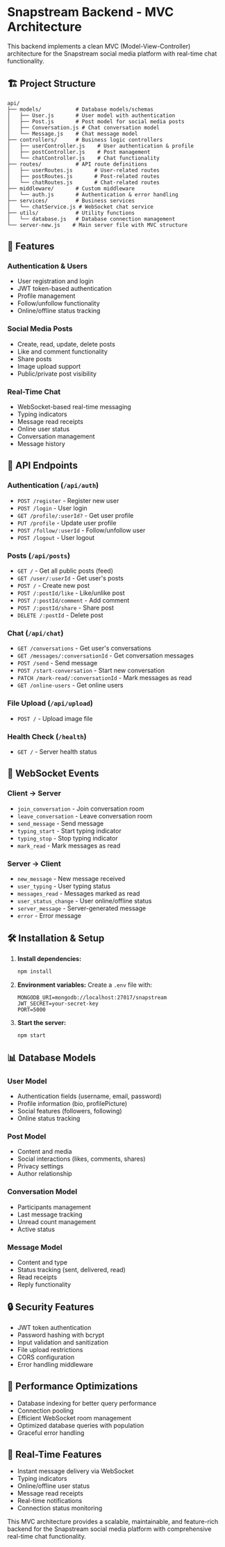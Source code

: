 # Snapstream Backend - MVC Architecture

This backend implements a clean MVC (Model-View-Controller) architecture for the Snapstream social media platform with real-time chat functionality.

## 🏗️ Project Structure

```
api/
├── models/           # Database models/schemas
│   ├── User.js       # User model with authentication
│   ├── Post.js       # Post model for social media posts
│   ├── Conversation.js # Chat conversation model
│   └── Message.js    # Chat message model
├── controllers/      # Business logic controllers
│   ├── userController.js    # User authentication & profile
│   ├── postController.js    # Post management
│   └── chatController.js    # Chat functionality
├── routes/           # API route definitions
│   ├── userRoutes.js       # User-related routes
│   ├── postRoutes.js       # Post-related routes
│   └── chatRoutes.js       # Chat-related routes
├── middleware/       # Custom middleware
│   └── auth.js       # Authentication & error handling
├── services/         # Business services
│   └── chatService.js # WebSocket chat service
├── utils/            # Utility functions
│   └── database.js   # Database connection management
└── server-new.js    # Main server file with MVC structure
```

## 🚀 Features

### Authentication & Users
- User registration and login
- JWT token-based authentication
- Profile management
- Follow/unfollow functionality
- Online/offline status tracking

### Social Media Posts
- Create, read, update, delete posts
- Like and comment functionality
- Share posts
- Image upload support
- Public/private post visibility

### Real-Time Chat
- WebSocket-based real-time messaging
- Typing indicators
- Message read receipts
- Online user status
- Conversation management
- Message history
## 🔧 API Endpoints

### Authentication (`/api/auth`)
- `POST /register` - Register new user
- `POST /login` - User login
- `GET /profile/:userId?` - Get user profile
- `PUT /profile` - Update user profile
- `POST /follow/:userId` - Follow/unfollow user
- `POST /logout` - User logout

### Posts (`/api/posts`)
- `GET /` - Get all public posts (feed)
- `GET /user/:userId` - Get user's posts
- `POST /` - Create new post
- `POST /:postId/like` - Like/unlike post
- `POST /:postId/comment` - Add comment
- `POST /:postId/share` - Share post
- `DELETE /:postId` - Delete post

### Chat (`/api/chat`)
- `GET /conversations` - Get user's conversations
- `GET /messages/:conversationId` - Get conversation messages
- `POST /send` - Send message
- `POST /start-conversation` - Start new conversation
- `PATCH /mark-read/:conversationId` - Mark messages as read
- `GET /online-users` - Get online users

### File Upload (`/api/upload`)
- `POST /` - Upload image file

### Health Check (`/health`)
- `GET /` - Server health status

## 🔌 WebSocket Events

### Client → Server
- `join_conversation` - Join conversation room
- `leave_conversation` - Leave conversation room
- `send_message` - Send message
- `typing_start` - Start typing indicator
- `typing_stop` - Stop typing indicator
- `mark_read` - Mark messages as read

### Server → Client
- `new_message` - New message received
- `user_typing` - User typing status
- `messages_read` - Messages marked as read
- `user_status_change` - User online/offline status
- `server_message` - Server-generated message
- `error` - Error message

## 🛠️ Installation & Setup

1. **Install dependencies:**
   ```bash
   npm install
   ```

2. **Environment variables:**
   Create a `.env` file with:
   ```env
   MONGODB_URI=mongodb://localhost:27017/snapstream
   JWT_SECRET=your-secret-key
   PORT=5000
   ```

3. **Start the server:**
   ```bash
   npm start
   ```

## 📊 Database Models

### User Model
- Authentication fields (username, email, password)
- Profile information (bio, profilePicture)
- Social features (followers, following)
- Online status tracking

### Post Model
- Content and media
- Social interactions (likes, comments, shares)
- Privacy settings
- Author relationship

### Conversation Model
- Participants management
- Last message tracking
- Unread count management
- Active status

### Message Model
- Content and type
- Status tracking (sent, delivered, read)
- Read receipts
- Reply functionality

## 🔒 Security Features

- JWT token authentication
- Password hashing with bcrypt
- Input validation and sanitization
- File upload restrictions
- CORS configuration
- Error handling middleware

## 🚀 Performance Optimizations

- Database indexing for better query performance
- Connection pooling
- Efficient WebSocket room management
- Optimized database queries with population
- Graceful error handling

## 📱 Real-Time Features

- Instant message delivery via WebSocket
- Typing indicators
- Online/offline user status
- Message read receipts
- Real-time notifications
- Connection status monitoring

This MVC architecture provides a scalable, maintainable, and feature-rich backend for the Snapstream social media platform with comprehensive real-time chat functionality.
